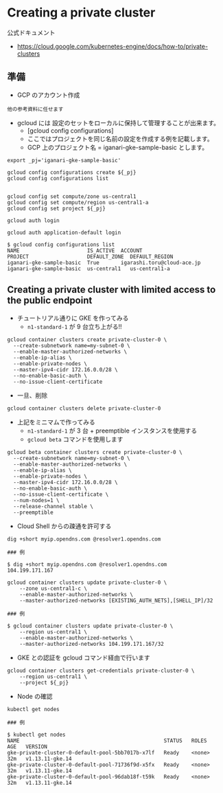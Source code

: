 # Creating a private cluster

公式ドキュメント

+ https://cloud.google.com/kubernetes-engine/docs/how-to/private-clusters

## 準備

+ GCP のアカウント作成

```
他の参考資料に任せます
```

+ gcloud には 設定のセットをローカルに保持して管理することが出来ます。
  + [gcloud config configurations]
  + ここではプロジェクトを同じ名前の設定を作成する例を記載します。
  + GCP 上のプロジェクト名 = iganari-gke-sample-basic とします。

```
export _pj='iganari-gke-sample-basic'

gcloud config configurations create ${_pj}
gcloud config configurations list


gcloud config set compute/zone us-central1
gcloud config set compute/region us-central1-a
gcloud config set project ${_pj}

gcloud auth login
```
```
gcloud auth application-default login
```

```
$ gcloud config configurations list
NAME                      IS_ACTIVE  ACCOUNT                     PROJECT                   DEFAULT_ZONE  DEFAULT_REGION
iganari-gke-sample-basic  True       igarashi.toru@cloud-ace.jp  iganari-gke-sample-basic  us-central1   us-central1-a
```

## Creating a private cluster with limited access to the public endpoint

+ チュートリアル通りに GKE を作ってみる
  + `n1-standard-1` が 9 台立ち上がる!!

```
gcloud container clusters create private-cluster-0 \
  --create-subnetwork name=my-subnet-0 \
  --enable-master-authorized-networks \
  --enable-ip-alias \
  --enable-private-nodes \
  --master-ipv4-cidr 172.16.0.0/28 \
  --no-enable-basic-auth \
  --no-issue-client-certificate
```

+ 一旦、削除

```
gcloud container clusters delete private-cluster-0
```


+ 上記をミニマムで作ってみる
  + `n1-standard-1` が 3 台 + preemptible インスタンスを使用する
  + `gcloud beta` コマンドを使用します

```
gcloud beta container clusters create private-cluster-0 \
  --create-subnetwork name=my-subnet-0 \
  --enable-master-authorized-networks \
  --enable-ip-alias \
  --enable-private-nodes \
  --master-ipv4-cidr 172.16.0.0/28 \
  --no-enable-basic-auth \
  --no-issue-client-certificate \
  --num-nodes=1 \
  --release-channel stable \
  --preemptible 
```

+ Cloud Shell からの疎通を許可する

```
dig +short myip.opendns.com @resolver1.opendns.com
```
```
### 例

$ dig +short myip.opendns.com @resolver1.opendns.com
104.199.171.167
```
```
gcloud container clusters update private-cluster-0 \
    --zone us-central1-c \
    --enable-master-authorized-networks \
    --master-authorized-networks [EXISTING_AUTH_NETS],[SHELL_IP]/32
```
```
### 例

$ gcloud container clusters update private-cluster-0 \
    --region us-central1 \
    --enable-master-authorized-networks \
    --master-authorized-networks 104.199.171.167/32
```

+ GKE との認証を gcloud コマンド経由で行います

```
gcloud container clusters get-credentials private-cluster-0 \
    --region us-central1 \
    --project ${_pj}
```

+ Node の確認

```
kubectl get nodes
```
```
### 例

$ kubectl get nodes
NAME                                               STATUS   ROLES    AGE   VERSION
gke-private-cluster-0-default-pool-5bb7017b-x7lf   Ready    <none>   32m   v1.13.11-gke.14
gke-private-cluster-0-default-pool-71736f9d-x5fx   Ready    <none>   32m   v1.13.11-gke.14
gke-private-cluster-0-default-pool-96dab18f-t59k   Ready    <none>   32m   v1.13.11-gke.14
```
